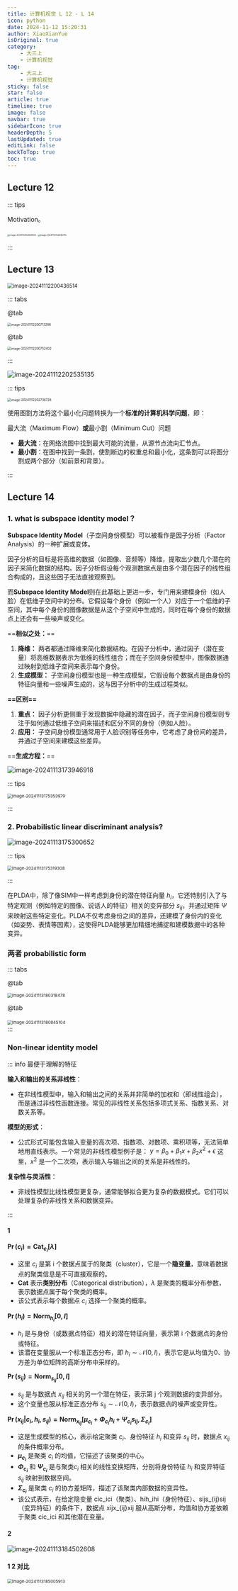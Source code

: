 ```yaml
---
title: 计算机视觉 L 12 - L 14
icon: python
date: 2024-11-12 15:20:31
author: XiaoXianYue
isOriginal: true
category: 
    - 大三上
    - 计算机视觉
tag:
    - 大三上
    - 计算机视觉
sticky: false
star: false
article: true
timeline: true
image: false
navbar: true
sidebarIcon: true
headerDepth: 5
lastUpdated: true
editLink: false
backToTop: true
toc: true
---
```


## Lecture 12

::: tips

Motivation。

<img src="./ppt_1213.assets/image-20241112152828935.png" alt="image-20241112152828935" style="zoom: 33%;" />

<img src="./ppt_1213.assets/image-20241112152846745.png" alt="image-20241112152846745" style="zoom:33%;" />

:::



## Lecture 13

<img src="./ppt_1213.assets/image-20241112200436514.png" alt="image-20241112200436514" style="zoom:80%;" />

::: tabs

@tab

<img src="./ppt_1213.assets/image-20241112200713298.png" alt="image-20241112200713298" style="zoom: 50%;" />

@tab

<img src="./ppt_1213.assets/image-20241112200752402.png" alt="image-20241112200752402" style="zoom:50%;" />

:::

![image-20241112202535135](./ppt_1213.assets/image-20241112202535135.png)

::: tips

<img src="./ppt_1213.assets/image-20241112202736728.png" alt="image-20241112202736728" style="zoom:50%;" />

使用图割方法将这个最小化问题转换为一个**标准的计算机科学问题**，即：

最大流（Maximum Flow）**或**最小割（Minimum Cut）问题

- **最大流**：在网络流图中找到最大可能的流量，从源节点流向汇节点。
- **最小割**：在图中找到一条割，使割断边的权重总和最小化，这条割可以将图分割成两个部分（如前景和背景）。

:::



## Lecture 14

### 1. what is subspace identity model？

**Subspace Identity Model**（子空间身份模型）可以被看作是因子分析（Factor Analysis）的一种扩展或变体。

因子分析的目标是将高维的数据（如图像、音频等）降维，提取出少数几个潜在的因子来简化数据的结构。因子分析假设每个观测数据点是由多个潜在因子的线性组合构成的，且这些因子无法直接观察到。

而**Subspace Identity Model**则在此基础上更进一步，专门用来建模身份（如人脸）在低维子空间中的分布。它假设每个身份（例如一个人）对应于一个低维的子空间，其中每个身份的图像数据是从这个子空间中生成的，同时在每个身份的数据点上还会有一些噪声或变化。

==**相似之处：**==

1. **降维：** 两者都通过降维来简化数据结构。在因子分析中，通过因子（潜在变量）将高维数据表示为低维的线性组合；而在子空间身份模型中，图像数据通过映射到低维子空间来表示每个身份。
2. **生成模型：** 子空间身份模型也是一种生成模型，它假设每个数据点是由身份的特征向量和一些噪声生成的，这与因子分析中的生成过程类似。

**==区别==**

1. **重点：** 因子分析更侧重于发现数据中隐藏的潜在因子，而子空间身份模型则专注于如何通过低维子空间来描述和区分不同的身份（例如人脸）。
2. **应用：** 子空间身份模型通常用于人脸识别等任务中，它考虑了身份间的差异，并通过子空间来建模这些差异。

==**生成方程：**==

![image-20241113173946918](./ppt_1213.assets/image-20241113173946918.png)

::: tips

<img src="./ppt_1213.assets/image-20241113175353979.png" alt="image-20241113175353979" style="zoom:67%;" />

:::

### 2. Probabilistic linear discriminant analysis?

![image-20241113175300652](./ppt_1213.assets/image-20241113175300652.png) 

::: tips

<img src="./ppt_1213.assets/image-20241113175319308.png" alt="image-20241113175319308" style="zoom:67%;" />

:::

在PLDA中，除了像SIM中一样考虑到身份的潜在特征向量 $h_i$，它还特别引入了与特定观测（例如特定的图像、说话人的特征）相关的变异部分 $s_{ij}$，并通过矩阵 $\Psi$ 来映射这些特定变化。PLDA不仅考虑身份之间的差异，还建模了身份内的变化（如姿势、表情等因素），这使得PLDA能够更加精细地捕捉和建模数据中的各种变异。



### 两者 probabilistic form

::: tabs

@tab

<img src="./ppt_1213.assets/image-20241113180318478.png" alt="image-20241113180318478" style="zoom:67%;" />

@tab

​                                   <img src="./ppt_1213.assets/image-20241113180845104.png" alt="image-20241113180845104" style="zoom:67%;" />                   
:::



### Non-linear identity model

::: info 最便于理解的特征

**输入和输出的关系非线性**：

- 在非线性模型中，输入和输出之间的关系并非简单的加权和（即线性组合），而是通过非线性函数连接。常见的非线性关系包括多项式关系、指数关系、对数关系等。

**模型的形式**：

- 公式形式可能包含输入变量的高次项、指数项、对数项、乘积项等，无法简单地用直线表示。一个常见的非线性模型例子是： $y = \beta_0 + \beta_1 x + \beta_2 x^2 + \epsilon$ 这里，$x^2$ 是一个二次项，表示输入与输出之间的关系是非线性的。

**复杂性与灵活性**：

- 非线性模型比线性模型更复杂，通常能够拟合更为复杂的数据模式。它们可以处理复杂的非线性关系和数据变异。

:::

#### 1 

**$\Pr(c_i) = \text{Cat}_{c_i}[\lambda]$**

- 这里 $c_i$ 是第 i 个数据点属于的聚类（cluster），它是一个**隐变量**，意味着数据点的聚类信息是不可直接观察的。
- **$\text{Cat}$** 表示**类别分布**（Categorical distribution），$\lambda$ 是聚类的概率分布参数，表示数据点属于每个聚类的概率。
- 该公式表示每个数据点 $c_i$ 选择一个聚类的概率。

**$\Pr(h_i) = \text{Norm}_{h_i}[0, I]$**

- $h_i$ 是与身份（或数据点特征）相关的潜在特征向量，表示第 i 个数据点的身份或特征。
- 该潜在变量服从一个标准正态分布，即 $h_i \sim \mathcal{N}(0, I)$，表示它是从均值为0、协方差为单位矩阵的高斯分布中采样的。

**$\Pr(s_{ij}) = \text{Norm}_{s_{ij}}[0, I]$**

- $s_{ij}$ 是与数据点 $x_{ij}$ 相关的另一个潜在特征，表示第 j 个观测数据的变异部分。
- 这个变量也服从标准正态分布 $s_{ij} \sim \mathcal{N}(0, I)$，表示数据点的噪声或变异性。

**$\Pr(x_{ij} | c_i, h_i, s_{ij}) = \text{Norm}_{x_{ij}}[\mu_{c_i} + \Phi_{c_i} h_i + \Psi_{c_i} s_{ij}, \Sigma_{c_i}]$**

- 这是生成模型的核心，表示给定聚类 $c_i$、身份特征 $h_i$ 和变异 $s_{ij}$ 时，数据点 $x_{ij}$ 的条件概率分布。
- **$\mu_{c_i}$** 是聚类 $c_i$ 的均值，它描述了该聚类的中心。
- **$\Phi_{c_i}$** 和 **$\Psi_{c_i}$** 是与聚类$c_i$ 相关的线性变换矩阵，分别将身份特征 $h_i$ 和变异特征 $s_{ij}$ 映射到数据空间。
- **$\Sigma_{c_i}$** 是聚类 $c_i$ 的协方差矩阵，描述了该聚类内部数据的变异性。
- 该公式表示，在给定隐变量 cic_ici（聚类）、hih_ihi（身份特征）、sijs_{ij}sij（变异特征）的条件下，数据点 xijx_{ij}xij 服从高斯分布，均值和协方差依赖于聚类 cic_ici 和其他潜在变量。



#### 2

![image-20241113184502608](./ppt_1213.assets/image-20241113184502608.png)



#### 1 2 对比

<img src="./ppt_1213.assets/image-20241113185005913.png" alt="image-20241113185005913" style="zoom:67%;" />